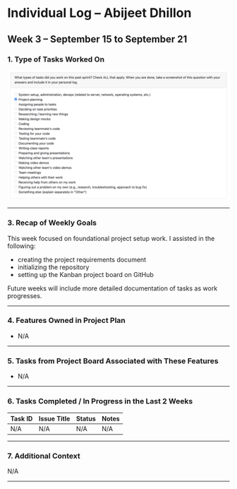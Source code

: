 # Individual Log – Abijeet Dhillon

## Week 3 – September 15 to September 21

### 1. Type of Tasks Worked On
![Abijeet Dhillon Week 3 Task Type Screenshot](images/abijeetdhillon_week3_tasks.jpeg)  

---

### 3. Recap of Weekly Goals
This week focused on foundational project setup work. I assisted in the following:
- creating the project requirements document
- initializing the repository
- setting up the Kanban project board on GitHub

Future weeks will include more detailed documentation of tasks as work progresses.

---

### 4. Features Owned in Project Plan
- N/A

---

### 5. Tasks from Project Board Associated with These Features
- N/A

---

### 6. Tasks Completed / In Progress in the Last 2 Weeks
| Task ID | Issue Title | Status       | Notes |
|--------|-------------|-------------|-------|
| N/A    | N/A         | N/A         | N/A   |

---

### 7. Additional Context
N/A

---